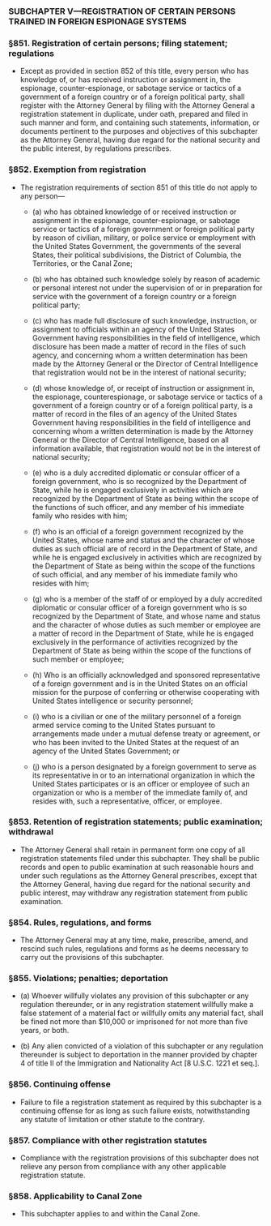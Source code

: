 ### SUBCHAPTER V—REGISTRATION OF CERTAIN PERSONS TRAINED IN FOREIGN ESPIONAGE SYSTEMS

### §851. Registration of certain persons; filing statement; regulations
* Except as provided in section 852 of this title, every person who has knowledge of, or has received instruction or assignment in, the espionage, counter-espionage, or sabotage service or tactics of a government of a foreign country or of a foreign political party, shall register with the Attorney General by filing with the Attorney General a registration statement in duplicate, under oath, prepared and filed in such manner and form, and containing such statements, information, or documents pertinent to the purposes and objectives of this subchapter as the Attorney General, having due regard for the national security and the public interest, by regulations prescribes.

### §852. Exemption from registration
* The registration requirements of section 851 of this title do not apply to any person—

  * (a) who has obtained knowledge of or received instruction or assignment in the espionage, counter-espionage, or sabotage service or tactics of a foreign government or foreign political party by reason of civilian, military, or police service or employment with the United States Government, the governments of the several States, their political subdivisions, the District of Columbia, the Territories, or the Canal Zone;

  * (b) who has obtained such knowledge solely by reason of academic or personal interest not under the supervision of or in preparation for service with the government of a foreign country or a foreign political party;

  * (c) who has made full disclosure of such knowledge, instruction, or assignment to officials within an agency of the United States Government having responsibilities in the field of intelligence, which disclosure has been made a matter of record in the files of such agency, and concerning whom a written determination has been made by the Attorney General or the Director of Central Intelligence that registration would not be in the interest of national security;

  * (d) whose knowledge of, or receipt of instruction or assignment in, the espionage, counterespionage, or sabotage service or tactics of a government of a foreign country or of a foreign political party, is a matter of record in the files of an agency of the United States Government having responsibilities in the field of intelligence and concerning whom a written determination is made by the Attorney General or the Director of Central Intelligence, based on all information available, that registration would not be in the interest of national security;

  * (e) who is a duly accredited diplomatic or consular officer of a foreign government, who is so recognized by the Department of State, while he is engaged exclusively in activities which are recognized by the Department of State as being within the scope of the functions of such officer, and any member of his immediate family who resides with him;

  * (f) who is an official of a foreign government recognized by the United States, whose name and status and the character of whose duties as such official are of record in the Department of State, and while he is engaged exclusively in activities which are recognized by the Department of State as being within the scope of the functions of such official, and any member of his immediate family who resides with him;

  * (g) who is a member of the staff of or employed by a duly accredited diplomatic or consular officer of a foreign government who is so recognized by the Department of State, and whose name and status and the character of whose duties as such member or employee are a matter of record in the Department of State, while he is engaged exclusively in the performance of activities recognized by the Department of State as being within the scope of the functions of such member or employee;

  * (h) Who is an officially acknowledged and sponsored representative of a foreign government and is in the United States on an official mission for the purpose of conferring or otherwise cooperating with United States intelligence or security personnel;

  * (i) who is a civilian or one of the military personnel of a foreign armed service coming to the United States pursuant to arrangements made under a mutual defense treaty or agreement, or who has been invited to the United States at the request of an agency of the United States Government; or

  * (j) who is a person designated by a foreign government to serve as its representative in or to an international organization in which the United States participates or is an officer or employee of such an organization or who is a member of the immediate family of, and resides with, such a representative, officer, or employee.

### §853. Retention of registration statements; public examination; withdrawal
* The Attorney General shall retain in permanent form one copy of all registration statements filed under this subchapter. They shall be public records and open to public examination at such reasonable hours and under such regulations as the Attorney General prescribes, except that the Attorney General, having due regard for the national security and public interest, may withdraw any registration statement from public examination.

### §854. Rules, regulations, and forms
* The Attorney General may at any time, make, prescribe, amend, and rescind such rules, regulations and forms as he deems necessary to carry out the provisions of this subchapter.

### §855. Violations; penalties; deportation
* (a) Whoever willfully violates any provision of this subchapter or any regulation thereunder, or in any registration statement willfully make a false statement of a material fact or willfully omits any material fact, shall be fined not more than $10,000 or imprisoned for not more than five years, or both.

* (b) Any alien convicted of a violation of this subchapter or any regulation thereunder is subject to deportation in the manner provided by chapter 4 of title II of the Immigration and Nationality Act [8 U.S.C. 1221 et seq.].

### §856. Continuing offense
* Failure to file a registration statement as required by this subchapter is a continuing offense for as long as such failure exists, notwithstanding any statute of limitation or other statute to the contrary.

### §857. Compliance with other registration statutes
* Compliance with the registration provisions of this subchapter does not relieve any person from compliance with any other applicable registration statute.

### §858. Applicability to Canal Zone
* This subchapter applies to and within the Canal Zone.